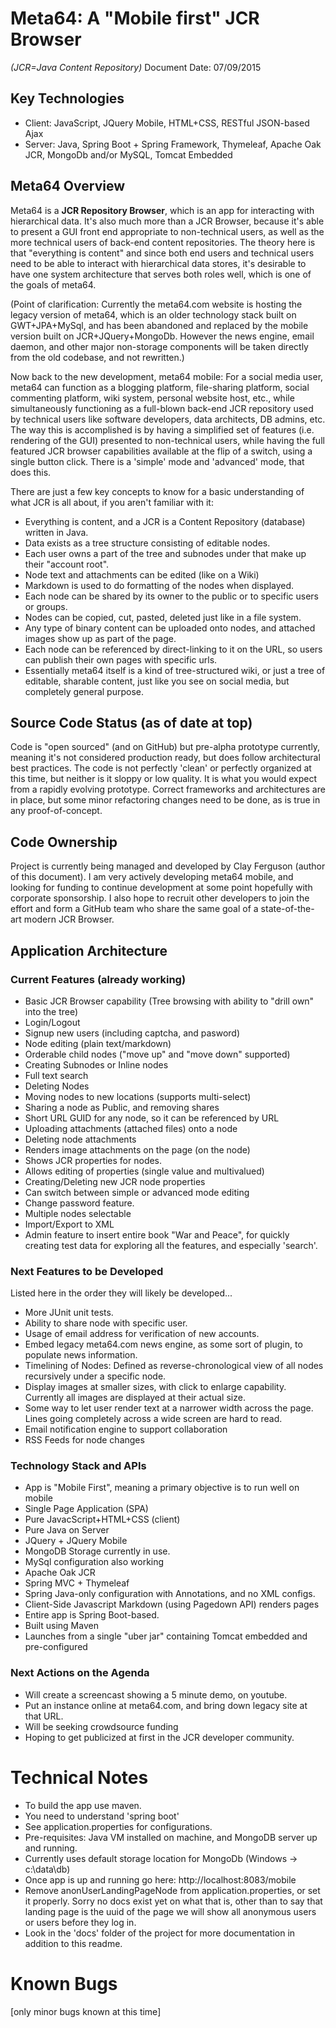 # Meta64: A "Mobile first" JCR Browser
*(JCR=Java Content Repository)*
Document Date: 07/09/2015

## Key Technologies

* Client: JavaScript, JQuery Mobile, HTML+CSS, RESTful JSON-based Ajax
* Server: Java, Spring Boot + Spring Framework, Thymeleaf, Apache Oak JCR, MongoDb and/or MySQL, Tomcat Embedded 

## Meta64 Overview

Meta64 is a **JCR Repository Browser**, which is an app for interacting with hierarchical data. It's also much more than a JCR Browser, because it's able to present a GUI front end appropriate to non-technical users, as well as the more technical users of back-end content repositories. The theory here is that "everything is content" and since both end users and technical users need to be able to interact with hierarchical data stores, it's desirable to have one system architecture that serves both roles well, which is one of the goals of meta64.

(Point of clarification: Currently the meta64.com website is hosting the legacy version of meta64, which is an older technology stack built on GWT+JPA+MySql, and has been abandoned and replaced by the mobile version built on JCR+JQuery+MongoDb. However the news engine, email daemon, and other major non-storage components will be taken directly from the old codebase, and not rewritten.)

Now back to the new development, meta64 mobile: For a social media user, meta64 can function as a blogging platform, file-sharing platform, social commenting platform, wiki system, personal website host, etc., while simultaneously functioning as a full-blown back-end JCR repository used by technical users like software developers, data architects, DB admins, etc. The way this is accomplished is by having a simplified set of features (i.e. rendering of the GUI) presented to non-technical users, while having the full featured JCR browser capabilities available at the flip of a switch, using a single button click. There is a 'simple' mode and 'advanced' mode, that does this.

There are just a few key concepts to know for a basic understanding of what JCR is all about, if you aren't familiar with it:

* Everything is content, and a JCR is a Content Repository (database) written in Java.
* Data exists as a tree structure consisting of editable nodes.
* Each user owns a part of the tree and subnodes under that make up their "account root".
* Node text and attachments can be edited (like on a Wiki)
* Markdown is used to do formatting of the nodes when displayed.
* Each node can be shared by its owner to the public or to specific users or groups.
* Nodes can be copied, cut, pasted, deleted just like in a file system.
* Any type of binary content can be uploaded onto nodes, and attached images show up as part of the page.
* Each node can be referenced by direct-linking to it on the URL, so users can publish their own pages with specific urls.
* Essentially meta64 itself is a kind of tree-structured wiki, or just a tree of editable, sharable content, just like you see on social media, but completely general purpose.

## Source Code Status (as of date at top)
Code is "open sourced" (and on GitHub) but pre-alpha prototype currently, meaning it's not considered production ready, but does follow architectural best practices. The code is not perfectly 'clean' or perfectly organized at this time, but neither is it sloppy or low quality. It is what you would expect from a rapidly evolving prototype. Correct frameworks and architectures are in place, but some minor refactoring changes need to be done, as is true in any proof-of-concept.

## Code Ownership
Project is currently being managed and developed by Clay Ferguson (author of this document). I am very actively developing meta64 mobile, and looking for funding to continue development at some point hopefully with corporate sponsorship. I also hope to recruit other developers to join the effort and form a GitHub team who share the same goal of a state-of-the-art modern JCR Browser.

## Application Architecture

### Current Features (already working)

* Basic JCR Browser capability (Tree browsing with ability to "drill own" into the tree)
* Login/Logout
* Signup new users (including captcha, and pasword)
* Node editing (plain text/markdown)
* Orderable child nodes ("move up" and "move down" supported)
* Creating Subnodes or Inline nodes
* Full text search
* Deleting Nodes
* Moving nodes to new locations (supports multi-select)
* Sharing a node as Public, and removing shares
* Short URL GUID for any node, so it can be referenced by URL
* Uploading attachments (attached files) onto a node
* Deleting node attachments
* Renders image attachments on the page (on the node)
* Shows JCR properties for nodes.
* Allows editing of properties (single value and multivalued)
* Creating/Deleting new JCR node properties
* Can switch between simple or advanced mode editing
* Change password feature.
* Multiple nodes selectable
* Import/Export to XML
* Admin feature to insert entire book "War and Peace", for quickly
  creating test data for exploring all the features, and especially 'search'.

### Next Features to be Developed
Listed here in the order they will likely be developed...

* More JUnit unit tests.
* Ability to share node with specific user.
* Usage of email address for verification of new accounts.
* Embed legacy meta64.com news engine, as some sort of plugin, to populate news information.
* Timelining of Nodes: Defined as reverse-chronological view of all nodes recursively under a specific node.
* Display images at smaller sizes, with click to enlarge capability. Currently all images are displayed at their actual size.
* Some way to let user render text at a narrower width across the page. Lines going completely across a wide screen are hard to read.
* Email notification engine to support collaboration
* RSS Feeds for node changes

### Technology Stack and APIs
* App is "Mobile First", meaning a primary objective is to run well on mobile
* Single Page Application (SPA)
* Pure JavacScript+HTML+CSS (client)
* Pure Java on Server
* JQuery + JQuery Mobile
* MongoDB Storage currently in use.
* MySql configuration also working
* Apache Oak JCR
* Spring MVC + Thymeleaf
* Spring Java-only configuration with Annotations, and no XML configs.
* Client-Side Javascript Markdown (using Pagedown API) renders pages
* Entire app is Spring Boot-based. 
* Built using Maven
* Launches from a single "uber jar" containing Tomcat embedded and pre-configured

### Next Actions on the Agenda
* Will create a screencast showing a 5 minute demo, on youtube.
* Put an instance online at meta64.com, and bring down legacy site at that URL.
* Will be seeking crowdsource funding
* Hoping to get publicized at first in the JCR developer community.

# Technical Notes
* To build the app use maven.
* You need to understand 'spring boot'
* See application.properties for configurations.
* Pre-requisites: Java VM installed on machine, and MongoDB server up and running.
* Currently uses default storage location for MongoDb (Windows -> c:\data\db)
* Once app is up and running go here: 
     http://localhost:8083/mobile
* Remove anonUserLandingPageNode from application.properties, or set it properly. Sorry no docs exist yet on what that is, other than to say that landing page is the uuid of the page we will show all anonymous users or users before they log in.     
* Look in the 'docs' folder of the project for more documentation in addition to this readme.

# Known Bugs

 [only minor bugs known at this time]





